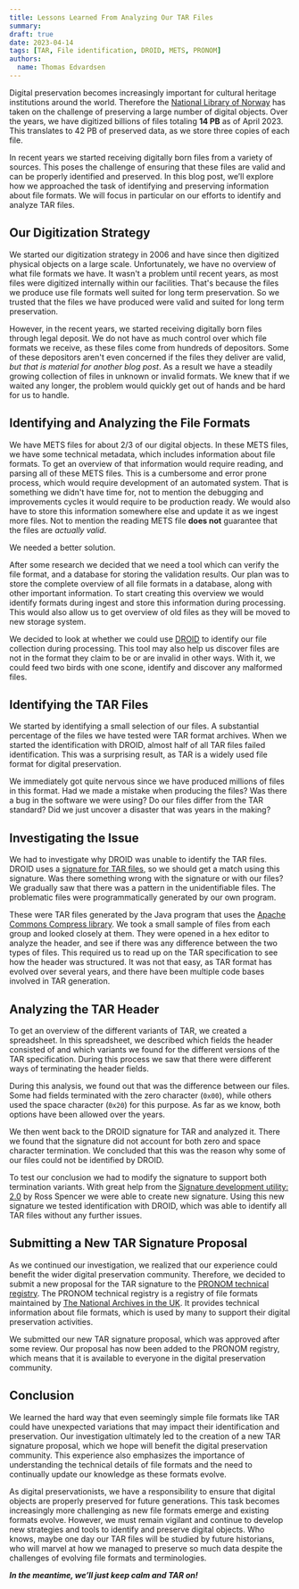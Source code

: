 ```yaml
---
title: Lessons Learned From Analyzing Our TAR Files
summary:
draft: true
date: 2023-04-14
tags: [TAR, File identification, DROID, METS, PRONOM]
authors: 
  name: Thomas Edvardsen
---
```


Digital preservation becomes increasingly important for cultural heritage institutions around the world.
Therefore the [National Library of Norway](https://www.nb.no/) has taken on the challenge of preserving a large number of digital objects.
Over the years, we have digitized billions of files totaling **14 PB** as of April 2023.
This translates to 42 PB of preserved data, as we store three copies of each file.

[comment]: <> (Maybe insert an image of our 3x3x2 system from Vegard?)

In recent years we started receiving digitally born files from a variety of sources.
This poses the challenge of ensuring that these files are valid and can be properly identified and preserved.
In this blog post, we’ll explore how we approached the task of identifying and preserving information about file formats.
We will focus in particular on our efforts to identify and analyze TAR files.

## Our Digitization Strategy

We started our digitization strategy in 2006 and have since then digitized physical objects on a large scale.
Unfortunately, we have no overview of what file formats we have.
It wasn't a problem until recent years, as most files were digitized internally within our facilities.
That's because the files we produce use file formats well suited for long term preservation.
So we trusted that the files we have produced were valid and suited for long term preservation.

However, in the recent years, we started receiving digitally born files through legal deposit.
We do not have as much control over which file formats we receive, as these files come from hundreds of depositors.
Some of these depositors aren't even concerned if the files they deliver are valid, *but that is material for another blog post*.
As a result we have a steadily growing collection of files in unknown or invalid formats.
We knew that if we waited any longer, the problem would quickly get out of hands and be hard for us to handle.

## Identifying and Analyzing the File Formats

We have METS files for about 2/3 of our digital objects.
In these METS files, we have some technical metadata, which includes information about file formats.
To get an overview of that information would require reading, and parsing all of these METS files.
This is a cumbersome and error prone process, which would require development of an automated system.
That is something we didn't have time for, not to mention the debugging and improvements cycles it would require to be production ready.
We would also have to store this information somewhere else and update it as we ingest more files.
Not to mention the reading METS file **does not** guarantee that the files are *actually valid*.

We needed a better solution.

After some research we decided that we need a tool which can verify the file format, and a database for storing the validation results.
Our plan was to store the complete overview of all file formats in a database, along with other important information.
To start creating this overview we would identify formats during ingest and store this information during processing.
This would also allow us to get overview of old files as they will be moved to new storage system.

We decided to look at whether we could use [DROID](https://www.nationalarchives.gov.uk/information-management/manage-information/preserving-digital-records/droid/) to identify our file collection during processing.
This tool may also help us discover files are not in the format they claim to be or are invalid in other ways.
With it, we could feed two birds with one scone, identify and discover any malformed files.

## Identifying the TAR Files

We started by identifying a small selection of our files.
A substantial percentage of the files we have tested were TAR format archives.
When we started the identification with DROID, almost half of all TAR files failed identification.
This was a surprising result, as TAR is a widely used file format for digital preservation.

We immediately got quite nervous since we have produced millions of files in this format.
Had we made a mistake when producing the files?
Was there a bug in the software we were using?
Do our files differ from the TAR standard?
Did we just uncover a disaster that was years in the making?

## Investigating the Issue

We had to investigate why DROID was unable to identify the TAR files.
DROID uses a [signature for TAR files](https://www.nationalarchives.gov.uk/PRONOM/Format/proFormatSearch.aspx?status=detailReport&id=385&strPageToDisplay=signatures), so we should get a match using this signature.
Was there something wrong with the signature or with our files?
We gradually saw that there was a pattern in the unidentifiable files.
The problematic files were programmatically generated by our own program.

These were TAR files generated by the Java program that uses the [Apache Commons Compress library](https://commons.apache.org/proper/commons-compress/).
We took a small sample of files from each group and looked closely at them.
They were opened in a hex editor to analyze the header, and see if there was any difference between the two types of files.
This required us to read up on the TAR specification to see how the header was structured.
It was not that easy, as TAR format has evolved over several years, and there have been multiple code bases involved in TAR generation.

## Analyzing the TAR Header

To get an overview of the different variants of TAR, we created a spreadsheet.
In this spreadsheet, we described which fields the header consisted of and which variants we found for the different versions of the TAR specification.
During this process we saw that there were different ways of terminating the header fields.

[comment]: <> (Maybe insert a picture of the spreadsheet?)

During this analysis, we found out that was the difference between our files.
Some had fields terminated with the zero character (`0x00`), while others used the space character (`0x20`) for this purpose.
As far as we know, both options have been allowed over the years.

We then went back to the DROID signature for TAR and analyzed it.
There we found that the signature did not account for both zero and space character termination.
We concluded that this was the reason why some of our files could not be identified by DROID.

To test our conclusion we had to modify the signature to support both termination variants.
With great help from the [Signature development utility: 2.0](https://ffdev.info) by Ross Spencer we were able to create new signature.
Using this new signature we tested identification with DROID, which was able to identify all TAR files without any further issues.

## Submitting a New TAR Signature Proposal

As we continued our investigation, we realized that our experience could benefit the wider digital preservation community.
Therefore, we decided to submit a new proposal for the TAR signature to the [PRONOM technical registry](https://www.nationalarchives.gov.uk/PRONOM/).
The PRONOM technical registry is a registry of file formats maintained by [The National Archives in the UK](https://www.nationalarchives.gov.uk/).
It provides technical information about file formats, which is used by many to support their digital preservation activities.

We submitted our new TAR signature proposal, which was approved after some review.
Our proposal has now been added to the PRONOM registry, which means that it is available to everyone in the digital preservation community.

## Conclusion

We learned the hard way that even seemingly simple file formats like TAR could have unexpected variations that may impact their identification and preservation.
Our investigation ultimately led to the creation of a new TAR signature proposal, which we hope will benefit the digital preservation community.
This experience also emphasizes the importance of understanding the technical details of file formats and the need to continually update our knowledge as these formats evolve.

As digital preservationists, we have a responsibility to ensure that digital objects are properly preserved for future generations.
This task becomes increasingly more challenging as new file formats emerge and existing formats evolve.
However, we must remain vigilant and continue to develop new strategies and tools to identify and preserve digital objects.
Who knows, maybe one day our TAR files will be studied by future historians, who will marvel at how we managed to preserve so much data despite the challenges of evolving file formats and terminologies.

***In the meantime, we’ll just keep calm and TAR on!***

[comment]: <> (MEME)
